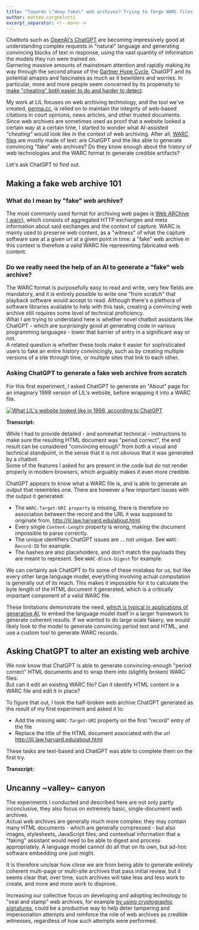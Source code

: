 ```yaml
---
title: "Towards \"deep fake\" web archives? Trying to forge WARC files using ChatGPT."
author: matteo-cargnelutti
excerpt_separator: <!--more-->
---
```

Chatbots such as [OpenAI's ChatGPT](https://openai.com/blog/chatgpt/) are becoming impressively 
good at understanding complex requests in "natural" language and generating convincing blocks of 
text in response, using the vast quantity of information the models they run were trained on.<br>
Garnering massive amounts of mainstream attention and rapidly making its way through the second 
phase of the [Gartner Hype Cycle](https://en.wikipedia.org/wiki/Gartner_hype_cycle), ChatGPT and its 
potential amazes and fascinates as much as it bewilders and worries. 
In particular, more and more people seem concerned by its propensity to [make "cheating" both easier to do and harder to detect](https://www.theatlantic.com/technology/archive/2022/12/openai-chatgpt-writing-high-school-english-essay/672412/). 

My work at LIL focuses on web archiving technology, and the tool we've created, 
[perma.cc](https://perma.cc), is relied on to maintain the integrity of web-based 
citations in court opinions, news articles, and other trusted documents.<br>
Since web archives are sometimes used as proof that a website looked a certain way at a certain time, 
I started to wonder what AI-assisted _"cheating"_ would look like in the context of web archiving. 
After all, [WARC files](https://en.wikipedia.org/wiki/Web_ARChive) are mostly made of text: 
are ChatGPT and the like able to generate convincing "fake" web archives? 
Do they know enough about the history of web technologies and the WARC format to generate credible artifacts?

Let's ask ChatGPT to find out.

<!--more-->

## Making a fake web archive 101

### What do I mean by "fake" web archive? 
The most commonly used format for archiving web pages is 
[Web ARChive (.warc)](https://iipc.github.io/warc-specifications/specifications/warc-format/warc-1.1), 
which consists of aggregated HTTP exchanges and meta information about said exchanges and the context of capture. 
WARC is mainly used to preserve web content, as a "witness" of what the capture software saw at a 
given url at a given point in time: a "fake" web archive in this context is therefore 
a valid WARC file representing fabricated web content. 

### Do we really need the help of an AI to generate a "fake" web archive?
The WARC format is purposefully easy to read and write, very few fields are mandatory, 
and it is entirely possible to write one "from scratch" that playback software would accept to read. 
Although there's a plethora of software libraries available to help with this task, 
creating a convincing web archive still requires some level of technical proficiency.<br> 
What I am trying to understand here is whether novel chatbot assistants like ChatGPT - which are 
surprisingly good at generating code in various programming languages - 
lower that barrier of entry in a significant way or not.<br>
A related question is whether these tools make it easier for sophisticated users to fake an entire 
history convincingly, such as by creating multiple versions of a site through time, 
or multiple sites that link to each other.

### Asking ChatGPT to generate a fake web archive from scratch
For this first experiment, I asked ChatGPT to generate an "About" page for an imaginary 1998 
version of LIL's website, before wrapping it into a WARC file.

[![What LIL's website looked like in 1998, according to ChatGPT](https://lil-blog-media.s3.amazonaws.com/lil-in-1998-as-seen-by-chatgpt.png)](https://lil-blog-media.s3.amazonaws.com/lil-in-1998-as-seen-by-chatgpt.png)

**Transcript:**

<script src="https://gist.github.com/matteocargnelutti/db4eee6e7733cf15a31c49ab6f87d8a3.js"></script>

While I had to provide detailed - and somewhat technical - instructions to make sure the resulting 
HTML document was "period correct", the end result can be considered "convincing enough" from both 
a visual and technical standpoint, in the sense that it is not obvious that it was generated by a chatbot.<br>
Some of the features I asked for are present in the code but do not render properly in modern browsers, 
which arguably makes it even more credible.

ChatGPT appears to know what a WARC file is, and is able to generate an output that resembles one. 
There are however a few important issues with the output it generated:
- The `WARC-Target-URI property` is missing, there is therefore no association between the record and the URL it was supposed to originate from, http://lil.law.harvard.edu/about.html.
- Every single `Content-Length` property is wrong, making the document impossible to parse correctly.
- The unique identifiers ChatGPT issues are … not unique. See `WARC-Record-ID` for example.   
- The hashes are also placeholders, and don't match the payloads they are meant to represent. See `WARC-Block-Digest` for example.

We can certainly ask ChatGPT to fix some of these mistakes for us, but like every other large 
language model, everything involving actual computation is generally out of its reach. 
This makes it impossible for it to calculate the byte length of the HTML document it generated, 
which is a critically important component of a valid WARC file.

These limitations demonstrate the need, [which is typical in applications of generative AI](https://arxiv.org/pdf/2212.03551.pdf), 
to embed the language model itself in a larger framework to generate coherent results. 
If we wanted to do large scale fakery, we would likely look to the model to generate 
convincing period text and HTML, and use a custom tool to generate WARC records.

## Asking ChatGPT to alter an existing web archive
We now know that ChatGPT is able to generate convincing-enough "period correct" HTML documents and to wrap them into (slightly broken) WARC files.<br> 
But can it edit an existing WARC file? Can it identify HTML content in a WARC file and edit it in place? 

To figure that out, I took the half-broken web archive ChatGPT generated as the result of my first experiment and asked it to:
- Add the missing `WARC-Target-URI` property on the first "record" entry of the file
- Replace the title of the HTML document associated with the url http://lil.law.harvard.edu/about.html

These tasks are text-based and ChatGPT was able to complete them on the first try.

**Transcript:**

<script src="https://gist.github.com/matteocargnelutti/43c8b90578863121611151cccd2f5388.js"></script>

## Uncanny ~valley~ canyon
The experiments I conducted and described here are not only partly inconclusive, 
they also focus on extremely basic, single-document web archives.<br>
Actual web archives are generally much more complex: they may contain many HTML 
documents - which are generally compressed - but also images, stylesheets, JavaScript files, 
and contextual information that a "faking" assistant would need to be able to digest and process appropriately. 
A language model cannot do all that on its own, but ad-hoc software embedding one just might.

It is therefore unclear how close we are from being able to generate entirely coherent 
multi-page or multi-site archives that pass initial review, but it seems clear that, 
over time, such archives will take less and less work to create, and more and more work to disprove. 


Increasing our collective focus on developing and adopting technology to "seal and stamp" 
web archives, for example [by using cryptographic signatures](https://specs.webrecorder.net/wacz-auth/0.1.0/), could be a productive way 
to help deter tampering and impersonation attempts and reinforce the role of web archives 
as credible witnesses, regardless of how such attempts were performed. 
